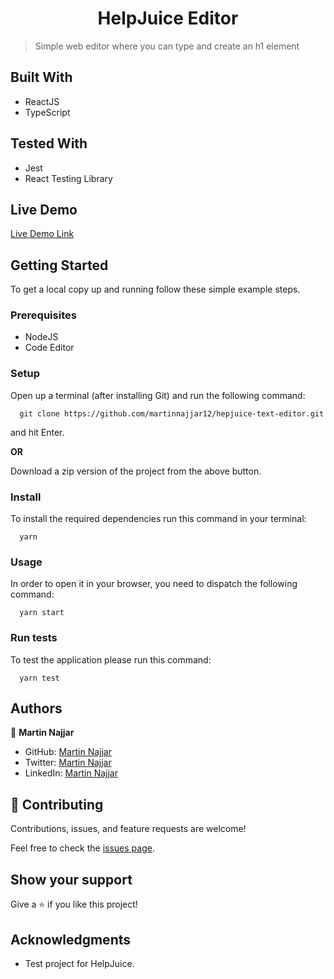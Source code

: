 <h1 align="center">HelpJuice Editor</h1>

> Simple web editor where you can type and create an h1 element

## Built With

- ReactJS
- TypeScript

## Tested With

- Jest
- React Testing Library

## Live Demo

[Live Demo Link](https://howmuchcalories.netlify.app)

## Getting Started

To get a local copy up and running follow these simple example steps.

### Prerequisites

- NodeJS
- Code Editor

### Setup

Open up a terminal (after installing Git) and run the following command:

```
  git clone https://github.com/martinnajjar12/hepjuice-text-editor.git
```

and hit Enter.

**OR**

Download a zip version of the project from the above button.

### Install

To install the required dependencies run this command in your terminal:

```
  yarn
```

### Usage

In order to open it in your browser, you need to dispatch the following command:

```
  yarn start
```

### Run tests

To test the application please run this command:

```
  yarn test
```

## Authors

👤 **Martin Najjar**

- GitHub: [Martin Najjar](https://github.com/martinnajjar12)
- Twitter: [Martin Najjar](https://twitter.com/martin_najjar)
- LinkedIn: [Martin Najjar](https://linkedin.com/in/martinnajjar12)

## 🤝 Contributing

Contributions, issues, and feature requests are welcome!

Feel free to check the [issues page](https://github.com/martinnajjar12/hepjuice-text-editor/issues).

## Show your support

Give a ⭐️ if you like this project!

## Acknowledgments

- Test project for HelpJuice.
